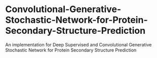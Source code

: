 # Convolutional-Generative-Stochastic-Network-for-Protein-Secondary-Structure-Prediction
An implementation for Deep Supervised and Convolutional Generative Stochastic Network for Protein Secondary Structure Prediction
